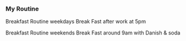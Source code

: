 ### My Routine

Breakfast Routine weekdays
Break Fast after work at 5pm

Breakfast Routine weekends
Break Fast around 9am with Danish & soda
